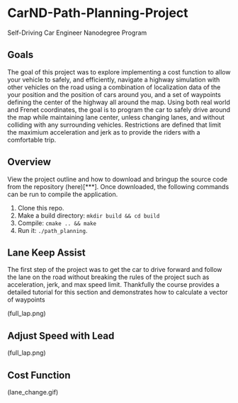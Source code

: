 # CarND-Path-Planning-Project
Self-Driving Car Engineer Nanodegree Program

## Goals
The goal of this project was to explore implementing a cost function to allow your vehicle to safely, and efficiently, navigate a highway simulation with other vehicles on the road using a combination of localization data of the your position and the position of cars around you, and a set of waypoints defining the center of the highway all around the map. Using both real world and Frenet coordinates, the goal is to program the car to safely drive around the map while maintaining lane center, unless changing lanes, and without colliding with any surrounding vehicles. Restrictions are defined that limit the maximium acceleration and jerk as to provide the riders with a comfortable trip.

## Overview
View the project outline and how to download and bringup the source code from the repository (here)[***]. Once downloaded, the following commands can be run to compile the application.

1. Clone this repo.
2. Make a build directory: `mkdir build && cd build`
3. Compile: `cmake .. && make`
4. Run it: `./path_planning`.

## Lane Keep Assist
The first step of the project was to get the car to drive forward and follow the lane on the road without breaking the rules of the project such as acceleration, jerk, and max speed limit. Thankfully the course provides a detailed tutorial for this section and demonstrates how to calculate a vector of waypoints 


(full_lap.png)

## Adjust Speed with Lead

(full_lap.png)

## Cost Function


(lane_change.gif)